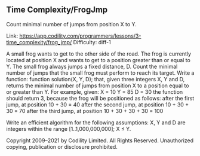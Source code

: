 Time Complexity/FrogJmp
------------------------
Count minimal number of jumps from position X to Y.

Link: https://app.codility.com/programmers/lessons/3-time_complexity/frog_jmp/
Difficulty: diff-1

A small frog wants to get to the other side of the road. The frog is currently located at position X and wants to get to a position greater than or equal to Y. The small frog always jumps a fixed distance, D.
Count the minimal number of jumps that the small frog must perform to reach its target.
Write a function:
function solution(X, Y, D);
that, given three integers X, Y and D, returns the minimal number of jumps from position X to a position equal to or greater than Y.
For example, given:
  X = 10
  Y = 85
  D = 30
the function should return 3, because the frog will be positioned as follows:
after the first jump, at position 10 + 30 = 40
after the second jump, at position 10 + 30 + 30 = 70
after the third jump, at position 10 + 30 + 30 + 30 = 100

Write an efficient algorithm for the following assumptions:
X, Y and D are integers within the range [1..1,000,000,000];
X ≤ Y.



Copyright 2009–2021 by Codility Limited. All Rights Reserved. Unauthorized copying, publication or disclosure prohibited.